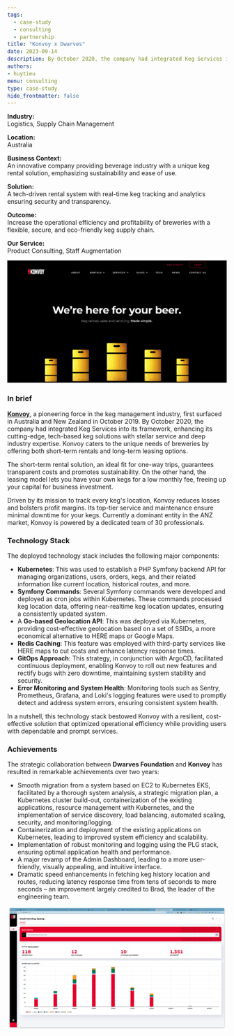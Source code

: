 ```yaml
---
tags:
  - case-study
  - consulting
  - partnership
title: "Konvoy x Dwarves"
date: 2023-09-14
description: By October 2020, the company had integrated Keg Services into its framework, enhancing its cutting-edge, tech-based keg solutions with stellar service and deep industry expertise. Konvoy caters to the unique needs of breweries by offering both short-term rentals and long-term leasing options.
authors: 
- huytieu
menu: consulting
type: case-study
hide_frontmatter: false
---
```

**Industry:**\
Logistics, Supply Chain Management

**Location:**\
Australia

**Business Context:**\
An innovative company providing beverage industry with a unique keg rental solution, emphasizing sustainability and ease of use.

**Solution:**\
A tech-driven rental system with real-time keg tracking and analytics ensuring security and transparency.

**Outcome:**\
Increase the operational efficiency and profitability of breweries with a flexible, secure, and eco-friendly keg supply chain.

**Our Service:**\
Product Consulting, Staff Augmentation

![](assets/konvoy-x-dwarves_9dc23633d853a046448b04fd5b43f189_md5.webp)

### In brief
**[Konvoy](http://konvoykegs.com/)**, a pioneering force in the keg management industry, first surfaced in Australia and New Zealand in October 2019. By October 2020, the company had integrated Keg Services into its framework, enhancing its cutting-edge, tech-based keg solutions with stellar service and deep industry expertise. Konvoy caters to the unique needs of breweries by offering both short-term rentals and long-term leasing options.

The short-term rental solution, an ideal fit for one-way trips, guarantees transparent costs and promotes sustainability. On the other hand, the leasing model lets you have your own kegs for a low monthly fee, freeing up your capital for business investment.

Driven by its mission to track every keg's location, Konvoy reduces losses and bolsters profit margins. Its top-tier service and maintenance ensure minimal downtime for your kegs. Currently a dominant entity in the ANZ market, Konvoy is powered by a dedicated team of 30 professionals.

### Technology Stack
The deployed technology stack includes the following major components:
- **Kubernetes**: This was used to establish a PHP Symfony backend API for managing organizations, users, orders, kegs, and their related information like current location, historical routes, and more.
- **Symfony Commands**: Several Symfony commands were developed and deployed as cron jobs within Kubernetes. These commands processed keg location data, offering near-realtime keg location updates, ensuring a consistently updated system.
- A **Go-based Geolocation API**: This was deployed via Kubernetes, providing cost-effective geolocation based on a set of SSIDs, a more economical alternative to HERE maps or Google Maps.
- **Redis Caching**: This feature was employed with third-party services like HERE maps to cut costs and enhance latency response times.
- **GitOps Approach**: This strategy, in conjunction with ArgoCD, facilitated continuous deployment, enabling Konvoy to roll out new features and rectify bugs with zero downtime, maintaining system stability and security.
- **Error Monitoring and System Health**: Monitoring tools such as Sentry, Prometheus, Grafana, and Loki's logging features were used to promptly detect and address system errors, ensuring consistent system health.

In a nutshell, this technology stack bestowed Konvoy with a resilient, cost-effective solution that optimized operational efficiency while providing users with dependable and prompt services.

### Achievements
The strategic collaboration between **Dwarves Foundation** and **Konvoy** has resulted in remarkable achievements over two years:
- Smooth migration from a system based on EC2 to Kubernetes EKS, facilitated by a thorough system analysis, a strategic migration plan, a Kubernetes cluster build-out, containerization of the existing applications, resource management with Kubernetes, and the implementation of service discovery, load balancing, automated scaling, security, and monitoring/logging.
- Containerization and deployment of the existing applications on Kubernetes, leading to improved system efficiency and scalability.
- Implementation of robust monitoring and logging using the PLG stack, ensuring optimal application health and performance.
- A major revamp of the Admin Dashboard, leading to a more user-friendly, visually appealing, and intuitive interface.
- Dramatic speed enhancements in fetching keg history location and routes, reducing latency response time from tens of seconds to mere seconds – an improvement largely credited to Brad, the leader of the engineering team.

![](assets/konvoy-x-dwarves_82158455a3c4433253d356e1b4a3accb_md5.webp)
